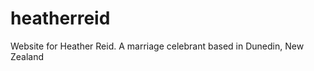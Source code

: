 heatherreid
===========

Website for Heather Reid. A marriage celebrant based in Dunedin, New Zealand
